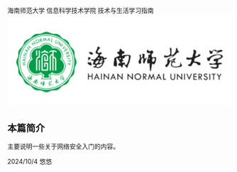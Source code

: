 海南师范大学 信息科学技术学院 技术与生活学习指南
![海南师范大学学校标识](https://raw.githubusercontent.com/siyio/HaiNNU-TechLife-Compass/master/img/HainnuPic.png)

## 本篇简介

主要说明一些关于网络安全入门的内容。

2024/10/4 悠悠